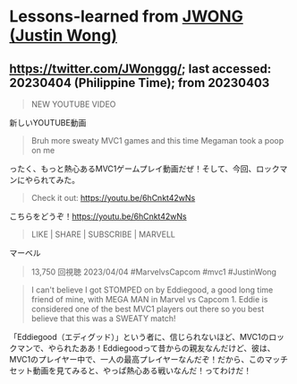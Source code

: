 # Lessons-learned from [JWONG (Justin Wong)](https://twitter.com/JWonggg?ref_src=twsrc%5Egoogle%7Ctwcamp%5Eserp%7Ctwgr%5Eauthor)

## https://twitter.com/JWonggg/; last accessed: 20230404 (Philippine Time); from 20230403

> NEW YOUTUBE VIDEO

新しいYOUTUBE動画

> Bruh more sweaty MVC1 games and this time Megaman took a poop on me

ったく、もっと熱心あるMVC1ゲームプレイ動画だぜ！そして、今回、ロックマンにやられてみた。

> Check it out: https://youtu.be/6hCnkt42wNs

こちらをどうぞ！https://youtu.be/6hCnkt42wNs

> LIKE | SHARE | SUBSCRIBE | MARVELL

マーベル

> 13,750 回視聴  2023/04/04  #MarvelvsCapcom #mvc1 #JustinWong

> I can't believe I got STOMPED on by Eddiegood, a good long time friend of mine, with MEGA MAN in Marvel vs Capcom 1. Eddie is considered one of the best MVC1 players out there so you best believe that this was a SWEATY match!

「Eddiegood（エディグッド）」という者に、信じられないほど、MVC1のロックマンで、やられたああ！Eddiegoodって昔からの親友なんだけど、彼は、MVC1のプレイヤー中で、一人の最高プレイヤーなんだぞ！だから、このマッチセット動画を見てみると、やっぱ熱心ある戦いなんだ！ってわけだ！
